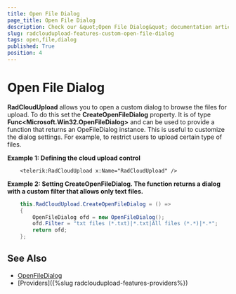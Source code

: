 ```yaml
---
title: Open File Dialog
page_title: Open File Dialog
description: Check our &quot;Open File Dialog&quot; documentation article for the RadCloudUpload {{ site.framework_name }} control.
slug: radcloudupload-features-custom-open-file-dialog
tags: open,file,dialog
published: True
position: 4
---
```


# Open File Dialog

__RadCloudUpload__ allows you to open a custom dialog to browse the files for upload. To do this set the __CreateOpenFileDialog__ property. It is of type __Func&lt;Microsoft.Win32.OpenFileDialog&gt;__ and can be used to provide a function that returns an OpeFileDialog instance. This is useful to customize the dialog settings. For example, to restrict users to upload certain type of files.        

__Example 1: Defining the cloud upload control__
```XAML
	<telerik:RadCloudUpload x:Name="RadCloudUpload" />
```

__Example 2: Setting CreateOpenFileDialog. The function returns a dialog with a custom filter that allows only text files.__
```C#
    this.RadCloudUpload.CreateOpenFileDialog = () =>
    {
        OpenFileDialog ofd = new OpenFileDialog();
        ofd.Filter = "txt files (*.txt)|*.txt|All files (*.*)|*.*";
        return ofd;
    };
```

## See Also
* [OpenFileDialog](http://msdn.microsoft.com/en-us/library/microsoft.win32.openfiledialog%28v=vs.110%29.aspx)
* [Providers]({%slug radcloudupload-features-providers%})
